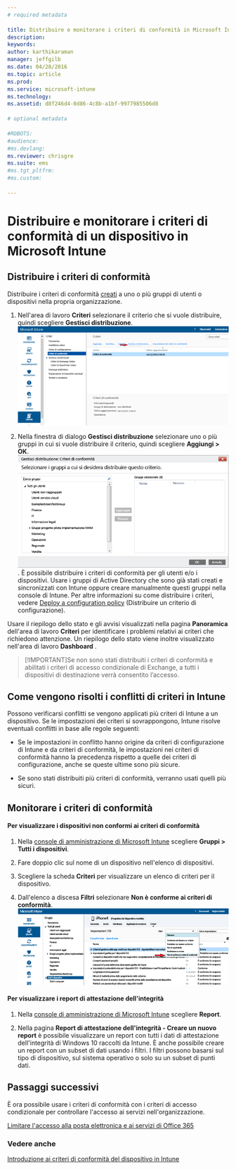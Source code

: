 ```yaml
---
# required metadata

title: Distribuire e monitorare i criteri di conformità in Microsoft Intune | Microsoft Intune
description:
keywords:
author: karthikaraman
manager: jeffgilb
ms.date: 04/28/2016
ms.topic: article
ms.prod:
ms.service: microsoft-intune
ms.technology:
ms.assetid: d8f246d4-0d86-4c8b-a1bf-9977985506d8

# optional metadata

#ROBOTS:
#audience:
#ms.devlang:
ms.reviewer: chrisgre
ms.suite: ems
#ms.tgt_pltfrm:
#ms.custom:

---
```


# Distribuire e monitorare i criteri di conformità di un dispositivo in Microsoft Intune
## Distribuire i criteri di conformità
Distribuire i criteri di conformità [creati](create-a-device-compliance-policy-in-microsoft-intune.md) a uno o più gruppi di utenti o dispositivi nella propria organizzazione.

1.  Nell'area di lavoro **Criteri** selezionare il criterio che si vuole distribuire, quindi scegliere **Gestisci distribuzione**.
![Schermata della pagina dei criteri di conformità con l'opzione di menu Gestisci distribuzione nella parte superiore](./media/intune-sa-3c-deploy-compliance-policy2.png)

2.  Nella finestra di dialogo **Gestisci distribuzione** selezionare uno o più gruppi in cui si vuole distribuire il criterio, quindi scegliere **Aggiungi > OK**.
![Schermata della finestra di dialogo Gestisci distribuzione](./media/intune-sa-3d-deploy-compliance-policy3-Manage.png). È possibile distribuire i criteri di conformità per gli utenti e/o i dispositivi. Usare i gruppi di Active Directory che sono già stati creati e sincronizzati con Intune oppure creare manualmente questi gruppi nella console di Intune. Per altre informazioni su come distribuire i criteri, vedere [Deploy a configuration policy](manage-settings-and-features-on-your-devices-with-microsoft-intune-policies.md) (Distribuire un criterio di configurazione).

Usare il riepilogo dello stato e gli avvisi visualizzati nella pagina **Panoramica** dell'area di lavoro **Criteri** per identificare i problemi relativi ai criteri che richiedono attenzione. Un riepilogo dello stato viene inoltre visualizzato nell'area di lavoro **Dashboard** .

> [!IMPORTANT]Se non sono stati distribuiti i criteri di conformità e abilitati i criteri di accesso condizionale di Exchange, a tutti i dispositivi di destinazione verrà consentito l’accesso.

## Come vengono risolti i conflitti di criteri in Intune
Possono verificarsi conflitti se vengono applicati più criteri di Intune a un dispositivo. Se le impostazioni dei criteri si sovrappongono, Intune risolve eventuali conflitti in base alle regole seguenti:

-   Se le impostazioni in conflitto hanno origine da criteri di configurazione di Intune e da criteri di conformità, le impostazioni nei criteri di conformità hanno la precedenza rispetto a quelle dei criteri di configurazione, anche se queste ultime sono più sicure.

-   Se sono stati distribuiti più criteri di conformità, verranno usati quelli più sicuri.

## Monitorare i criteri di conformità

#### Per visualizzare i dispositivi non conformi ai criteri di conformità

1.  Nella [console di amministrazione di Microsoft Intune](https://manage.microsoft.com) scegliere **Gruppi > Tutti i dispositivi**.

2.  Fare doppio clic sul nome di un dispositivo nell'elenco di dispositivi.

3.  Scegliere la scheda **Criteri** per visualizzare un elenco di criteri per il dispositivo.

4.  Dall'elenco a discesa **Filtri** selezionare **Non è conforme ai criteri di conformità**.
![Schermata che mostra l'elenco delle opzioni nell'elenco dei filtri](./media/intune-sa-3e-view-device-noncompliance.png)

#### Per visualizzare i report di attestazione dell'integrità

1.  Nella [console di amministrazione di Microsoft Intune](https://manage.microsoft.com) scegliere **Report**.

2.  Nella pagina **Report di attestazione dell'integrità - Creare un nuovo report** è possibile visualizzare un report con tutti i dati di attestazione dell'integrità di Windows 10 raccolti da Intune. È anche possibile creare un report con un subset di dati usando i filtri. I filtri possono basarsi sul tipo di dispositivo, sul sistema operativo o solo su un subset di punti dati.


## Passaggi successivi
È ora possibile usare i criteri di conformità con i criteri di accesso condizionale per controllare l'accesso ai servizi nell'organizzazione.

[Limitare l'accesso alla posta elettronica e ai servizi di Office 365](restrict-access-to-email-and-o365-services-with-microsoft-intune.md)


### Vedere anche
[Introduzione ai criteri di conformità del dispositivo in Intune](introduction-to-device-compliance-policies-in-microsoft-intune.md)


<!--HONumber=Jun16_HO2-->


